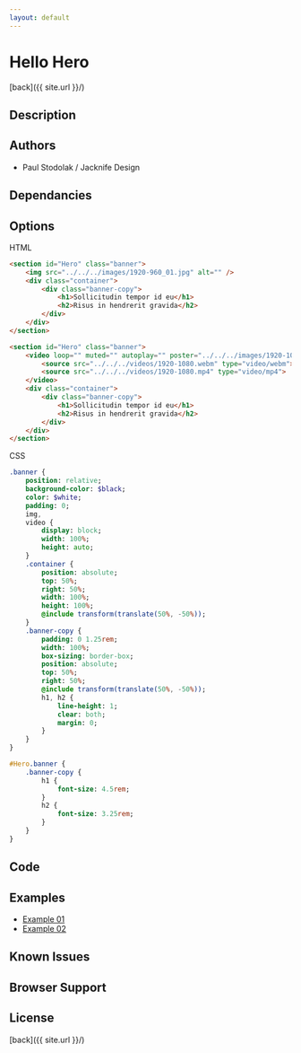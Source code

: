 ```yaml
---
layout: default
---
```


# Hello Hero
[back]({{ site.url }}/)

## Description

## Authors
- Paul Stodolak / Jacknife Design

## Dependancies

## Options
HTML
```html
<section id="Hero" class="banner">
	<img src="../../../images/1920-960_01.jpg" alt="" />
	<div class="container">
		<div class="banner-copy">
			<h1>Sollicitudin tempor id eu</h1>
			<h2>Risus in hendrerit gravida</h2>
		</div>
	</div>
</section>

<section id="Hero" class="banner">
	<video loop="" muted="" autoplay="" poster="../../../images/1920-1080_01.jpg">
		<source src="../../../videos/1920-1080.webm" type="video/webm">
		<source src="../../../videos/1920-1080.mp4" type="video/mp4">
	</video>
	<div class="container">
		<div class="banner-copy">
			<h1>Sollicitudin tempor id eu</h1>
			<h2>Risus in hendrerit gravida</h2>
		</div>
	</div>
</section>
```
CSS
```sass
.banner {
	position: relative;
	background-color: $black;
	color: $white;
	padding: 0;
	img,
	video {
		display: block;
		width: 100%;
		height: auto;
	}
	.container {
		position: absolute;
		top: 50%;
		right: 50%;
		width: 100%;
		height: 100%;
		@include transform(translate(50%, -50%));
	}
	.banner-copy {
		padding: 0 1.25rem;
		width: 100%;
		box-sizing: border-box;
		position: absolute;
		top: 50%;
		right: 50%;
		@include transform(translate(50%, -50%));
		h1, h2 {
			line-height: 1;
			clear: both;
			margin: 0;
		}
	}
}

#Hero.banner {
	.banner-copy {
		h1 {
			font-size: 4.5rem;
		}
		h2 {
			font-size: 3.25rem;
		}
	}
}
```

## Code

## Examples
- [Example 01](examples/01)
- [Example 02](examples/02)

## Known Issues

## Browser Support

## License

[back]({{ site.url }}/)